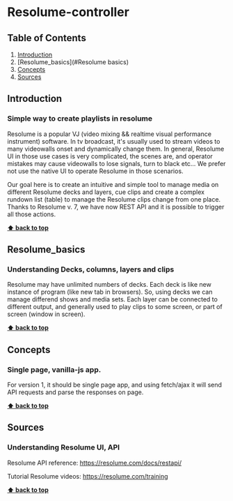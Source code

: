 # Resolume-controller

## Table of Contents
  1. [Introduction](#introduction)
  2. [Resolume_basics](#Resolume basics)
  3. [Concepts](#concepts)
  4. [Sources](#Sources)
  

## Introduction
### Simple way to create playlists in resolume
Resolume is a popular VJ (video  mixing && realtime visual performance instrument) software. In tv broadcast, it's usually used to stream videos to many videowalls onset and dynamically change them. In general, Resolume UI in those use cases is very complicated, the scenes are, and operator mistakes may cause videowalls to lose signals, turn to black etc... We prefer not use the native UI to operate Resolume in those scenarios. 

Our goal here is to create an intuitive and simple tool to manage media on different Resolume decks and layers, cue clips and create a complex rundown list (table) to manage the Resolume clips change from one place. Thanks to Resolume v. 7, we have now REST API and it is possible to trigger all those actions.

**[⬆ back to top](#table-of-contents)**

## **Resolume_basics**
### Understanding Decks, columns, layers and clips
Resolume may have unlimited numbers of decks. Each deck is like new instance of program (like new tab in browsers). So, using decks we can manage differend shows and media sets. Each layer can be connected to different output, and generally used to play clips to some screen, or part of screen (window in screen). 

**[⬆ back to top](#table-of-contents)**

## **Concepts**
### Single page, vanilla-js app.
For version 1, it should be single page app, and using fetch/ajax it will send API requests and parse the responses on page.

**[⬆ back to top](#table-of-contents)**

## **Sources**
### Understanding Resolume UI, API
Resolume API reference: https://resolume.com/docs/restapi/

Tutorial Resolume videos: https://resolume.com/training

**[⬆ back to top](#table-of-contents)**
